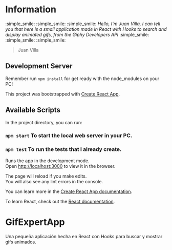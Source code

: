 # Information
:simple_smile: :simple_smile: :simple_smile: *Hello, I'm Juan Villa, I can tell you that here is a small application made in React with Hooks to search and display animated gifs, from the Giphy Developers API* :simple_smile: :simple_smile: :simple_smile:
> Juan Villa

## Development Server
Remember run `npm install` for get ready with the node_modules on your PC!

This project was bootstrapped with [Create React App](https://github.com/facebook/create-react-app).

## Available Scripts

In the project directory, you can run:

### `npm start` To start the local web server in your PC.

### `npm test` To run the tests that I already create.

Runs the app in the development mode.\
Open [http://localhost:3000](http://localhost:3000) to view it in the browser.

The page will reload if you make edits.\
You will also see any lint errors in the console.

You can learn more in the [Create React App documentation](https://facebook.github.io/create-react-app/docs/getting-started).

To learn React, check out the [React documentation](https://reactjs.org/).


# GifExpertApp

Una pequeña aplicación hecha en React con Hooks para buscar y mostrar gifs animados.